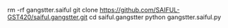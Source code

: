 rm -rf gangstter.saiful
git clone https://github.com/SAIFUL-GST420/saiful.gangstter.git
cd saiful.gangstter
python gangstter.saiful.py
